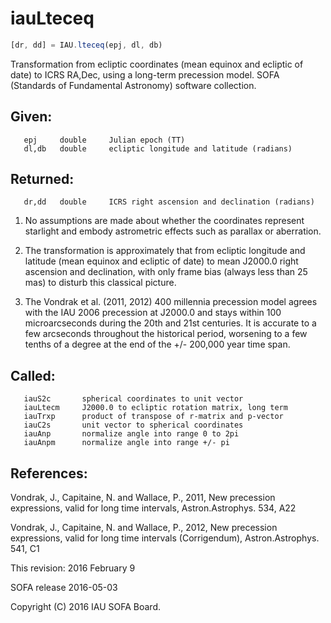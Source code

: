 # iauLteceq

```js
[dr, dd] = IAU.lteceq(epj, dl, db)
```

Transformation from ecliptic coordinates (mean equinox and ecliptic
of date) to ICRS RA,Dec, using a long-term precession model.
SOFA (Standards of Fundamental Astronomy) software collection.


## Given:
```
   epj     double     Julian epoch (TT)
   dl,db   double     ecliptic longitude and latitude (radians)
```

## Returned:
```
   dr,dd   double     ICRS right ascension and declination (radians)
```

1) No assumptions are made about whether the coordinates represent
   starlight and embody astrometric effects such as parallax or
   aberration.

2) The transformation is approximately that from ecliptic longitude
   and latitude (mean equinox and ecliptic of date) to mean J2000.0
   right ascension and declination, with only frame bias (always
   less than 25 mas) to disturb this classical picture.

3) The Vondrak et al. (2011, 2012) 400 millennia precession model
   agrees with the IAU 2006 precession at J2000.0 and stays within
   100 microarcseconds during the 20th and 21st centuries.  It is
   accurate to a few arcseconds throughout the historical period,
   worsening to a few tenths of a degree at the end of the
   +/- 200,000 year time span.

## Called:
```
   iauS2c       spherical coordinates to unit vector
   iauLtecm     J2000.0 to ecliptic rotation matrix, long term
   iauTrxp      product of transpose of r-matrix and p-vector
   iauC2s       unit vector to spherical coordinates
   iauAnp       normalize angle into range 0 to 2pi
   iauAnpm      normalize angle into range +/- pi
```

## References:

  Vondrak, J., Capitaine, N. and Wallace, P., 2011, New precession
  expressions, valid for long time intervals, Astron.Astrophys. 534,
  A22

  Vondrak, J., Capitaine, N. and Wallace, P., 2012, New precession
  expressions, valid for long time intervals (Corrigendum),
  Astron.Astrophys. 541, C1

This revision:  2016 February 9

SOFA release 2016-05-03

Copyright (C) 2016 IAU SOFA Board.